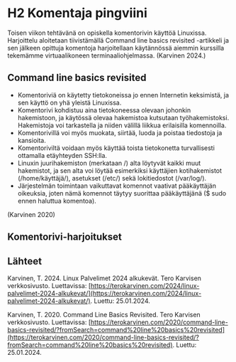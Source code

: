 # H2 Komentaja pingviini

Toisen viikon tehtävänä on opiskella komentorivin käyttöä Linuxissa. Harjoittelu aloitetaan tiivistämällä Command line basics revisited -artikkeli ja sen jälkeen opittuja komentoja harjoitellaan käytännössä aiemmin kurssilla tekemämme virtuaalikoneen terminaaliohjelmassa. (Karvinen 2024.)

## Command line basics revisited

- Komentoriviä on käytetty tietokoneissa jo ennen Internetin keksimistä, ja sen käyttö on yhä yleistä Linuxissa.
- Komentorivi kohdistuu aina tietokoneessa olevaan johonkin hakemistoon, ja käytössä olevaa hakemistoa kutsutaan työhakemistoksi. Hakemistoja voi tarkastella ja niiden välillä liikkua erilaisilla komennoilla.
- Komentorivillä voi myös muokata, siirtää, luoda ja poistaa tiedostoja ja kansioita. 
- Komentoriviltä voidaan myös käyttää toista tietokonetta turvallisesti ottamalla etäyhteyden SSH:lla.
- Linuxin juurihakemiston (merkataan /) alta löytyvät kaikki muut hakemistot, ja sen alta voi löytää esimerkiksi käyttäjien kotihakemistot (/home/käyttäjä/), asetukset (/etc/) sekä lokitiedostot (/var/log/).
- Järjestelmän toimintaan vaikuttavat komennot vaativat pääkäyttäjän oikeuksia, joten nämä komennot täytyy suorittaa pääkäyttäjänä ($ sudo ennen haluttua komentoa).

(Karvinen 2020)

## Komentorivi-harjoitukset

## Lähteet

Karvinen, T. 2024. Linux Palvelimet 2024 alkukevät. Tero Karvisen verkkosivusto. Luettavissa: [https://terokarvinen.com/2024/linux-palvelimet-2024-alkukevat/](https://terokarvinen.com/2024/linux-palvelimet-2024-alkukevat/). Luettu: 25.01.2024.

Karvinen, T. 2020. Command Line Basics Revisited. Tero Karvisen verkkosivusto. Luettavissa: [https://terokarvinen.com/2020/command-line-basics-revisited/?fromSearch=command%20line%20basics%20revisited](https://terokarvinen.com/2020/command-line-basics-revisited/?fromSearch=command%20line%20basics%20revisited). Luettu: 25.01.2024.

